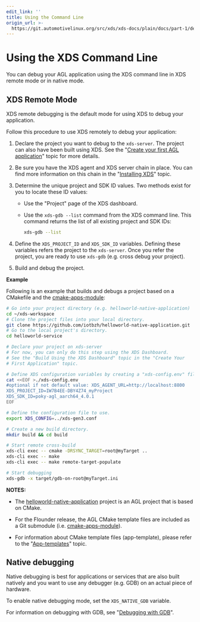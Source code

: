 ```yaml
---
edit_link: ''
title: Using the Command Line
origin_url: >-
  https://git.automotivelinux.org/src/xds/xds-docs/plain/docs/part-1/debug-cmd-line.md?h=flounder
---
```


<!-- WARNING: This file is generated by fetch_docs.js using /home/boron/Documents/AGL/docs-webtemplate/site/_data/tocs/devguides/flounder/xds-docs-guides-flounder-devguides-book.yml -->

# Using the XDS Command Line

You can debug your AGL application using the XDS command line
in XDS remote mode or in native mode.

## XDS Remote Mode

XDS remote debugging is the default mode for using XDS to debug your
application.


Follow this procedure to use XDS remotely to debug your application:

1. Declare the project you want to debug to the `xds-server`.
   The project can also have been built using XDS.
   See the "[Create your first AGL application](../../../#create-your-first-agl-application)"
   topic for more details.

2. Be sure you have the XDS agent and XDS server chain in place.
   You can find more information on this chain in the
   "[Installing XDS](../../../#installing-xds)" topic.

3. Determine the unique project and SDK ID values.
   Two methods exist for you to locate these ID values:

   - Use the "Project" page of the XDS dashboard.

   - Use the `xds-gdb --list` command from the XDS command line.
     This command returns the list of all existing project and SDK
     IDs:

     ```bash
     xds-gdb --list
     ```

4. Define the `XDS_PROJECT_ID` and `XDS_SDK_ID` variables.
   Defining these variables refers the project to the
   `xds-server`.
   Once you refer the project, you are ready to use `xds-gdb`
   (e.g. cross debug your project).

5. Build and debug the project.

**Example**

Following is an example that builds and debugs a project
based on a CMakefile and the
[cmake-apps-module](https://git.automotivelinux.org/src/cmake-apps-module/):

```bash
# Go into your project directory (e.g. helloworld-native-application)
cd ~/xds-workspace
# Clone the project files into your local directory.
git clone https://github.com/iotbzh/helloworld-native-application.git
# Go to the local project's directory.
cd helloworld-service

# Declare your project on xds-server
# For now, you can only do this step using the XDS Dashboard.
# See the "Build Using the XDS Dashboard" topic in the "Create Your
# First Application" topic.

# Define XDS configuration variables by creating a "xds-config.env" file.
cat <<EOF >./xds-config.env
#optional if not default value: XDS_AGENT_URL=http://localhost:8800
XDS_PROJECT_ID=IW7B4EE-DBY4Z74_myProject
XDS_SDK_ID=poky-agl_aarch64_4.0.1
EOF

# Define the configuration file to use.
export XDS_CONFIG=../xds-gen3.conf

# Create a new build directory.
mkdir build && cd build

# Start remote cross-build
xds-cli exec -- cmake -DRSYNC_TARGET=root@myTarget ..
xds-cli exec -- make
xds-cli exec -- make remote-target-populate

# Start debugging
xds-gdb -x target/gdb-on-root@myTarget.ini
```

<!-- section-note -->
**NOTES:**
- The
  [helloworld-native-application](https://github.com/iotbzh/helloworld-native-application)
  project is an AGL project that is based on CMake.

- For the Flounder release, the AGL CMake template files are included
  as a Git submodule (i.e.
  [cmake-apps-module](https://git.automotivelinux.org/src/cmake-apps-module/)).

- For information about CMake template files (app-template), please refer to the
  "[App-templates](../../2_4-Use-app-templates/dev_guide/0_Abstract.html)" topic.
<!-- end-section-note -->

## Native debugging

Native debugging is best for applications or services that are also
built natively and you want to use any debugger (e.g. GDB) on an actual
piece of hardware.

To enable native debugging mode, set the `XDS_NATIVE_GDB` variable.

For information on debugging with GDB, see
"[Debugging with GDB](https://www.sourceware.org/gdb/onlinedocs/gdb.html)".
